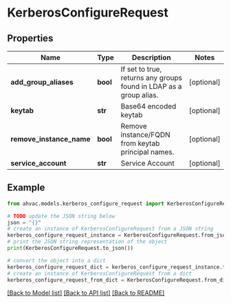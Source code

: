 # KerberosConfigureRequest


## Properties

Name | Type | Description | Notes
------------ | ------------- | ------------- | -------------
**add_group_aliases** | **bool** | If set to true, returns any groups found in LDAP as a group alias. | [optional] 
**keytab** | **str** | Base64 encoded keytab | [optional] 
**remove_instance_name** | **bool** | Remove instance/FQDN from keytab principal names. | [optional] 
**service_account** | **str** | Service Account | [optional] 

## Example

```python
from ahvac.models.kerberos_configure_request import KerberosConfigureRequest

# TODO update the JSON string below
json = "{}"
# create an instance of KerberosConfigureRequest from a JSON string
kerberos_configure_request_instance = KerberosConfigureRequest.from_json(json)
# print the JSON string representation of the object
print(KerberosConfigureRequest.to_json())

# convert the object into a dict
kerberos_configure_request_dict = kerberos_configure_request_instance.to_dict()
# create an instance of KerberosConfigureRequest from a dict
kerberos_configure_request_from_dict = KerberosConfigureRequest.from_dict(kerberos_configure_request_dict)
```
[[Back to Model list]](../README.md#documentation-for-models) [[Back to API list]](../README.md#documentation-for-api-endpoints) [[Back to README]](../README.md)


